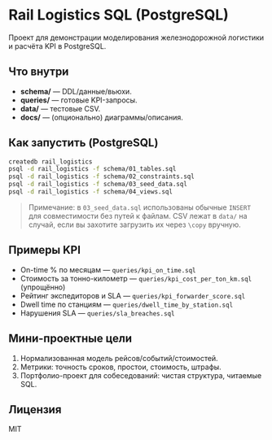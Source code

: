 # Rail Logistics SQL (PostgreSQL)

Проект для демонстрации моделирования железнодорожной логистики и расчёта KPI в PostgreSQL.

## Что внутри
- **schema/** — DDL/данные/вьюхи.
- **queries/** — готовые KPI-запросы.
- **data/** — тестовые CSV.
- **docs/** — (опционально) диаграммы/описания.

## Как запустить (PostgreSQL)
```bash
createdb rail_logistics
psql -d rail_logistics -f schema/01_tables.sql
psql -d rail_logistics -f schema/02_constraints.sql
psql -d rail_logistics -f schema/03_seed_data.sql
psql -d rail_logistics -f schema/04_views.sql
```

> Примечание: в `03_seed_data.sql` использованы обычные `INSERT` для совместимости без путей к файлам. CSV лежат в `data/` на случай, если вы захотите загрузить их через `\copy` вручную.

## Примеры KPI
- On-time % по месяцам — `queries/kpi_on_time.sql`
- Стоимость за тонно-километр — `queries/kpi_cost_per_ton_km.sql` (упрощённо)
- Рейтинг экспедиторов и SLA — `queries/kpi_forwarder_score.sql`
- Dwell time по станциям — `queries/dwell_time_by_station.sql`
- Нарушения SLA — `queries/sla_breaches.sql`

## Мини-проектные цели
1. Нормализованная модель рейсов/событий/стоимостей.
2. Метрики: точность сроков, простои, стоимость, штрафы.
3. Портфолио-проект для собеседований: чистая структура, читаемые SQL.

## Лицензия
MIT